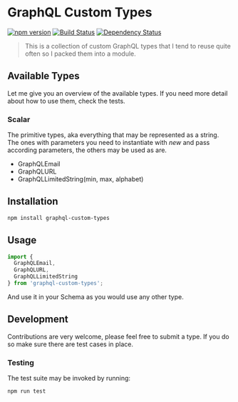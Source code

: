 # GraphQL Custom Types
[![npm version](https://badge.fury.io/js/graphql-custom-types.svg)](https://badge.fury.io/js/graphql-custom-types) [![Build Status](https://secure.travis-ci.org/stylesuxx/graphql-custom-types.png?branch=master)](https://travis-ci.org/stylesuxx/graphql-custom-types) [![Dependency Status](https://david-dm.org/stylesuxx/graphql-custom-types.svg)](https://david-dm.org/stylesuxx/graphql-custom-types)

> This is a collection of custom GraphQL types that I tend to reuse quite often so I packed them into a module.

## Available Types
Let me give you an overview of the available types. If you need more detail about how to use them, check the tests.

### Scalar
The primitive types, aka everything that may be represented as a string. The ones with parameters you need to instantiate with *new* and pass according parameters, the others may be used as are.

* GraphQLEmail
* GraphQLURL
* GraphQLLimitedString(min, max, alphabet)

## Installation
```Bash
npm install graphql-custom-types
```

## Usage
```JavaScript
import {
  GraphQLEmail,
  GraphQLURL,
  GraphQLLimitedString
} from 'graphql-custom-types';
```

And use it in your Schema as you would use any other type.

## Development
Contributions are very welcome, please feel free to submit a type. If you do so make sure there are test cases in place.

### Testing
The test suite may be invoked by running:
```Bash
npm run test
```
